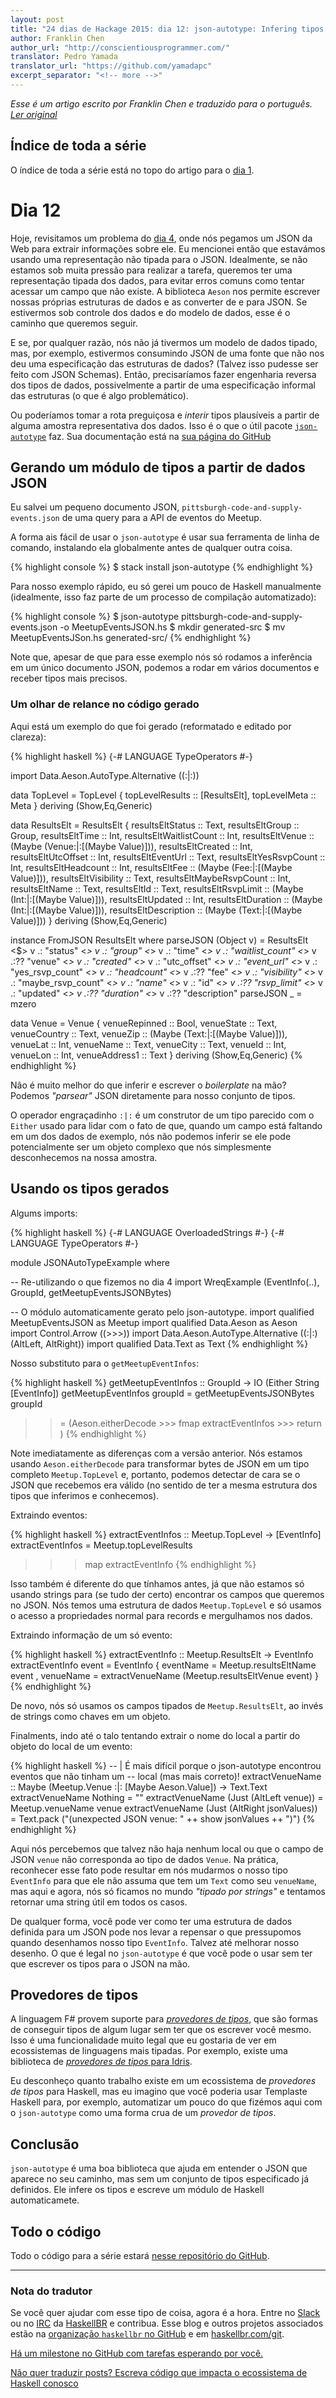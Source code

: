 ```yaml
---
layout: post
title: "24 dias de Hackage 2015: dia 12: json-autotype: Infering tipos a partir de dados"
author: Franklin Chen
author_url: "http://conscientiousprogrammer.com/"
translator: Pedro Yamada
translator_url: "https://github.com/yamadapc"
excerpt_separator: "<!-- more -->"
---
```

_Esse é um artigo escrito por Franklin Chen e traduzido para o português.
[Ler original](http://conscientiousprogrammer.com/blog/2015/11/30/haskell-tidbits-24-days-of-hackage-2015-day-1-introduction-and-stack/)_

## Índice de toda a série
O índice de toda a série está no topo do artigo para o [dia 1](/2015/12/08/aperitivos-de-haskell-24-dias-de-hackage-2015-dia-1-introducao-e-stack.html).

# Dia 12

Hoje, revisitamos um problema do
[dia 4](/2015/12/12/24-dias-de-hackage-2015-dia-4-wreq-programacao-de-clientes-web-com-notas-sobre-lens-e-a-sintaxe-de-operadores.html),
onde nós pegamos um JSON da Web para extrair informações sobre ele. Eu
mencionei então que estavámos usando uma representação não tipada para o
JSON. Idealmente, se não estamos sob muita pressão para realizar a tarefa,
queremos ter uma representação tipada dos dados, para evitar erros comuns como
tentar acessar um campo que não existe. A biblioteca `Aeson` nos permite
escrever nossas próprias estruturas de dados e as converter de e para JSON. Se
estivermos sob controle dos dados e do modelo de dados, esse é o caminho que
queremos seguir.

<!-- more -->

E se, por qualquer razão, nós não já tivermos um modelo de dados tipado, mas,
por exemplo, estivermos consumindo JSON de uma fonte que não nos deu uma
especificação das estruturas de dados? (Talvez isso pudesse ser feito com JSON
Schemas). Então, precisaríamos fazer engenharia reversa dos tipos de dados,
possivelmente a partir de uma especificação informal das estruturas (o que é
algo problemático).

Ou poderíamos tomar a rota preguiçosa e *interir* tipos plausíveis a partir de
alguma amostra representativa dos dados. Isso é o que o útil pacote
[`json-autotype`](http://hackage.haskell.org/package/json-autotype) faz. Sua
documentação está na
[sua página do GitHub](https://github.com/mgajda/json-autotype)

## Gerando um módulo de tipos a partir de dados JSON

Eu salvei um pequeno documento JSON,
`pittsburgh-code-and-supply-events.json` de uma query para a API de eventos do
Meetup.

A forma ais fácil de usar o `json-autotype` é usar sua ferramenta de linha de
comando, instalando ela globalmente antes de qualquer outra coisa.

{% highlight console %}
$ stack install json-autotype
{% endhighlight %}

Para nosso exemplo rápido, eu só gerei um pouco de Haskell manualmente
(idealmente, isso faz parte de um processo de compilação automatizado):

{% highlight console %}
$ json-autotype pittsburgh-code-and-supply-events.json -o
MeetupEventsJSON.hs
$ mkdir generated-src
$ mv MeetupEventsJSon.hs generated-src/
{% endhighlight %}

Note que, apesar de que para esse exemplo nós só rodamos a inferência em um
único documento JSON, podemos a rodar em vários documentos e receber tipos mais
precisos.

### Um olhar de relance no código gerado

Aqui está um exemplo do que foi gerado (reformatado e editado por clareza):

{% highlight haskell %}
{-# LANGUAGE TypeOperators #-}

import Data.Aeson.AutoType.Alternative ((:|:))

data TopLevel = TopLevel {
    topLevelResults :: [ResultsElt],
    topLevelMeta :: Meta
  } deriving (Show,Eq,Generic)

data ResultsElt = ResultsElt {
    resultsEltStatus :: Text,
    resultsEltGroup :: Group,
    resultsEltTime :: Int,
    resultsEltWaitlistCount :: Int,
    resultsEltVenue :: (Maybe (Venue:|:[(Maybe Value)])),
    resultsEltCreated :: Int,
    resultsEltUtcOffset :: Int,
    resultsEltEventUrl :: Text,
    resultsEltYesRsvpCount :: Int,
    resultsEltHeadcount :: Int,
    resultsEltFee :: (Maybe (Fee:|:[(Maybe Value)])),
    resultsEltVisibility :: Text,
    resultsEltMaybeRsvpCount :: Int,
    resultsEltName :: Text,
    resultsEltId :: Text,
    resultsEltRsvpLimit :: (Maybe (Int:|:[(Maybe Value)])),
    resultsEltUpdated :: Int,
    resultsEltDuration :: (Maybe (Int:|:[(Maybe Value)])),
    resultsEltDescription :: (Maybe (Text:|:[(Maybe Value)]))
  } deriving (Show,Eq,Generic)

instance FromJSON ResultsElt where
  parseJSON (Object v) = ResultsElt
    <$> v .:   "status"
    <*> v .:   "group"
    <*> v .:   "time"
    <*> v .:   "waitlist_count"
    <*> v .:?? "venue"
    <*> v .:   "created"
    <*> v .:   "utc_offset"
    <*> v .:   "event_url"
    <*> v .:   "yes_rsvp_count"
    <*> v .:   "headcount"
    <*> v .:?? "fee"
    <*> v .:   "visibility"
    <*> v .:   "maybe_rsvp_count"
    <*> v .:   "name"
    <*> v .:   "id"
    <*> v .:?? "rsvp_limit"
    <*> v .:   "updated"
    <*> v .:?? "duration"
    <*> v .:?? "description"
  parseJSON _          = mzero

data Venue = Venue {
    venueRepinned :: Bool,
    venueState :: Text,
    venueCountry :: Text,
    venueZip :: (Maybe (Text:|:[(Maybe Value)])),
    venueLat :: Int,
    venueName :: Text,
    venueCity :: Text,
    venueId :: Int,
    venueLon :: Int,
    venueAddress1 :: Text
  } deriving (Show,Eq,Generic)
{% endhighlight %}

Não é muito melhor do que inferir e escrever o _boilerplate_ na mão?
Podemos _"parsear"_ JSON diretamente para nosso conjunto de tipos.

O operador engraçadinho `:|:` é um construtor de um tipo parecido com o
`Either` usado para lidar com o fato de que, quando um campo está faltando em
um dos dados de exemplo, nós não podemos inferir se ele pode potencialmente ser
um objeto complexo que nós simplesmente desconhecemos na nossa amostra.

## Usando os tipos gerados

Algums imports:

{% highlight haskell %}
{-# LANGUAGE OverloadedStrings #-}
{-# LANGUAGE TypeOperators #-}

module JSONAutoTypeExample where

-- Re-utilizando o que fizemos no dia 4
import WreqExample (EventInfo(..), GroupId, getMeetupEventsJSONBytes)

-- O módulo automaticamente gerato pelo json-autotype.
import qualified MeetupEventsJSON as Meetup
import qualified Data.Aeson as Aeson
import Control.Arrow ((>>>))
import Data.Aeson.AutoType.Alternative ((:|:)(AltLeft, AltRight))
import qualified Data.Text as Text
{% endhighlight %}

Nosso substituto para o `getMeetupEventInfos`:

{% highlight haskell %}
getMeetupEventInfos :: GroupId -> IO (Either String [EventInfo])
getMeetupEventInfos groupId =
  getMeetupEventsJSONBytes groupId
  >>= (Aeson.eitherDecode
       >>> fmap extractEventInfos
       >>> return
      )
{% endhighlight %}

Note imediatamente as diferenças com a versão anterior. Nós estamos usando
`Aeson.eitherDecode` para transformar bytes de JSON em um tipo completo
`Meetup.TopLevel` e, portanto, podemos detectar de cara se o JSON que recebemos
era válido (no sentido de ter a mesma estrutura dos tipos que inferimos e
conhecemos).

Extraindo eventos:

{% highlight haskell %}
extractEventInfos :: Meetup.TopLevel -> [EventInfo]
extractEventInfos =
  Meetup.topLevelResults
  >>> map extractEventInfo
{% endhighlight %}

Isso também é diferente do que tínhamos antes, já que não estamos só usando
strings para (se tudo der certo) encontrar os campos que queremos no JSON. Nós
temos uma estrutura de dados `Meetup.TopLevel` e só usamos o acesso a
propriedades normal para records e mergulhamos nos dados.

Extraindo informação de um só evento:

{% highlight haskell %}
extractEventInfo :: Meetup.ResultsElt -> EventInfo
extractEventInfo event =
  EventInfo { eventName = Meetup.resultsEltName event
            , venueName = extractVenueName (Meetup.resultsEltVenue event)
            }
{% endhighlight %}

De novo, nós só usamos os campos tipados de `Meetup.ResultsElt`, ao invés de
strings como chaves em um objeto.

Finalments, indo até o talo tentando extrair o nome do local a partir do objeto
do local de um evento:

{% highlight haskell %}
-- | É mais difícil porque o json-autotype encontrou eventos que não tinham um
-- local (mas mais correto)!
extractVenueName :: Maybe (Meetup.Venue :|: [Maybe Aeson.Value]) -> Text.Text
extractVenueName Nothing = ""
extractVenueName (Just (AltLeft venue)) = Meetup.venueName venue
extractVenueName (Just (AltRight jsonValues)) =
  Text.pack ("(unexpected JSON venue: " ++ show jsonValues ++ ")")
{% endhighlight %}

Aqui nós percebemos que talvez não haja nenhum local ou que o campo de JSON
`venue` não corresponda ao tipo de dados `Venue`. Na prática, reconhecer esse
fato pode resultar em nós mudarmos o nosso tipo `EventInfo` para que ele não
assuma que tem um `Text` como seu `venueName`, mas aqui e agora, nós só ficamos
no mundo _"tipado por strings"_ e tentamos retornar uma string útil em todos os
casos.

De qualquer forma, você pode ver como ter uma estrutura de dados definida para
um JSON pode nos levar a repensar o que pressupomos quando desenhamos nosso
tipo `EventInfo`. Talvez até melhorar nosso desenho. O que é legal no
`json-autotype` é que você pode o usar sem ter que escrever os tipos para o
JSON na mão.

## Provedores de tipos

A linguagem F# provem suporte para
[_provedores de tipos_](https://msdn.microsoft.com/en-us/library/hh156509.aspx),
que são formas de conseguir tipos de algum lugar sem ter que os escrever você
mesmo. Isso é uma funcionalidade muito legal que eu gostaria de ver em
ecossistemas de linguagens mais tipadas. Por exemplo, existe uma biblioteca de
[_provedores de tipos_ para Idris](https://github.com/david-christiansen/idris-type-providers).

Eu desconheço quanto trabalho existe em um ecossistema de _provedores de tipos_
para Haskell, mas eu imagino que você poderia usar Templaste Haskell para, por
exemplo, automatizar um pouco do que fizémos aqui com o `json-autotype` como
uma forma crua de um _provedor de tipos_.

## Conclusão
`json-autotype` é uma boa biblioteca que ajuda em entender o JSON que aparece
no seu caminho, mas sem um conjunto de tipos especificado já definidos. Ele
infere os tipos e escreve um módulo de Haskell automaticamete.

## Todo o código
Todo o código para a série estará [nesse repositório do GitHub](https://github.com/FranklinChen/twenty-four-days2015-of-hackage).

- - -

### Nota do tradutor
Se você quer ajudar com esse tipo de coisa, agora é a hora. Entre no
[Slack](http://haskellbr.com/slack/) ou no
[IRC](http://irc.lc/freenode/haskell-br) da [HaskellBR](http://haskellbr.com/) e
contribua. Esse blog e outros projetos associados estão na
[organização `haskellbr` no GitHub](https://github.com/haskellbr) e em
[haskellbr.com/git](http://haskellbr.com/git).

[Há um milestone no GitHub com tarefas esperando por você.](https://github.com/haskellbr/blog/milestones/24%20dias%20de%20Hackage%202015)

[Não quer traduzir posts? Escreva código que impacta o ecossistema de Haskell conosco](https://github.com/haskellbr)
